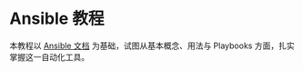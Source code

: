 # Ansible 教程

本教程以 [Ansible 文档](https://docs.ansible.com/) 为基础，试图从基本概念、用法与 Playbooks 方面，扎实掌握这一自动化工具。
